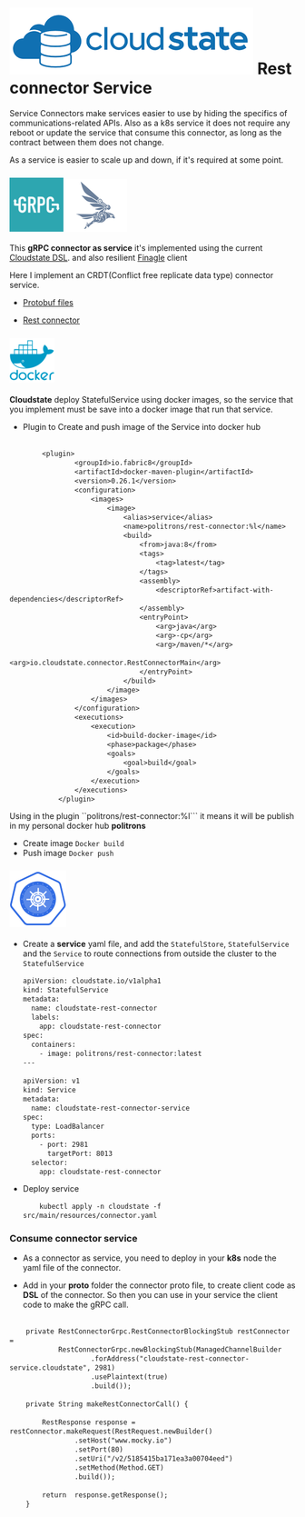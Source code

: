 # ![My image](../src/main/resources/img/cloudstate.png) Rest connector Service

Service Connectors make services easier to use by hiding the specifics of communications-related APIs. Also as a k8s service it does not
require any reboot or update the service that consume this connector, as long as the contract between them does not change.

As a service is easier to scale up and down, if it's required at some point.

### ![My image](../src/main/resources/img/grpc.png) ![My image](../src/main/resources/img/finagle.png)

This **gRPC connector as service** it's implemented using the current [Cloudstate DSL](https://cloudstate.io/docs/user/features/index.html).
 and also resilient [Finagle](https://twitter.github.io/finagle/guide/index.html) client
 
Here I implement an CRDT(Conflict free replicate data type) connector service.

* [Protobuf files](src/main/proto)

* [Rest connector](src/main/java/io/cloudstate/connector/RestConnector)
    
### ![My image](../src/main/resources/img/docker.png)

**Cloudstate** deploy StatefulService using docker images, so the service that you implement must be save into a docker image
that run that service.

* Plugin to Create and push image of the Service into docker hub

```

        <plugin>
                <groupId>io.fabric8</groupId>
                <artifactId>docker-maven-plugin</artifactId>
                <version>0.26.1</version>
                <configuration>
                    <images>
                        <image>
                            <alias>service</alias>
                            <name>politrons/rest-connector:%l</name>
                            <build>
                                <from>java:8</from>
                                <tags>
                                    <tag>latest</tag>
                                </tags>
                                <assembly>
                                    <descriptorRef>artifact-with-dependencies</descriptorRef>
                                </assembly>
                                <entryPoint>
                                    <arg>java</arg>
                                    <arg>-cp</arg>
                                    <arg>/maven/*</arg>
                                    <arg>io.cloudstate.connector.RestConnectorMain</arg>
                                </entryPoint>
                            </build>
                        </image>
                    </images>
                </configuration>
                <executions>
                    <execution>
                        <id>build-docker-image</id>
                        <phase>package</phase>
                        <goals>
                            <goal>build</goal>
                        </goals>
                    </execution>
                </executions>
            </plugin>    
```

Using in the plugin ``<name>politrons/rest-connector:%l</name>``` it means it will be publish in my personal docker hub **politrons**

* Create image ``Docker build``
* Push image ``Docker push``


### ![My image](../src/main/resources/img/kubernete.png)

* Create a **service** yaml file, and add the ``StatefulStore``, ``StatefulService`` and the ``Service`` to route connections from outside the cluster to the ``StatefulService``

    ```
    apiVersion: cloudstate.io/v1alpha1
    kind: StatefulService
    metadata:
      name: cloudstate-rest-connector
      labels:
        app: cloudstate-rest-connector
    spec:
      containers:
        - image: politrons/rest-connector:latest
    ---
    
    apiVersion: v1
    kind: Service
    metadata:
      name: cloudstate-rest-connector-service
    spec:
      type: LoadBalancer
      ports:
        - port: 2981
          targetPort: 8013
      selector:
        app: cloudstate-rest-connector
    ```
* Deploy service

    ```
        kubectl apply -n cloudstate -f src/main/resources/connector.yaml
    
    ```

### Consume connector service

* As a connector as service, you need to deploy in your **k8s** node the yaml file of the connector.

* Add in your **proto** folder the connector proto file, to create client code as **DSL** of the connector.
So then you can use in your service the client code to make the gRPC call.

```

    private RestConnectorGrpc.RestConnectorBlockingStub restConnector =
            RestConnectorGrpc.newBlockingStub(ManagedChannelBuilder
                    .forAddress("cloudstate-rest-connector-service.cloudstate", 2981)
                    .usePlaintext(true)
                    .build());
                    
    private String makeRestConnectorCall() {

        RestResponse response = restConnector.makeRequest(RestRequest.newBuilder()
                .setHost("www.mocky.io")
                .setPort(80)
                .setUri("/v2/5185415ba171ea3a00704eed")
                .setMethod(Method.GET)
                .build());

        return  response.getResponse();
    }

```


